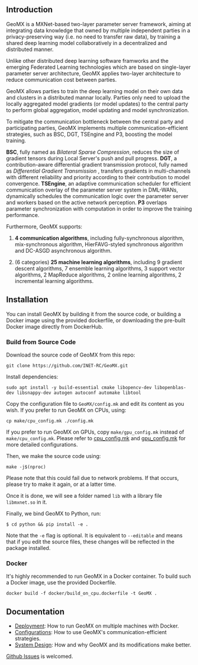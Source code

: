 ## Introduction

GeoMX is a MXNet-based two-layer parameter server framework, aiming at integrating data knowledge that owned by multiple independent parties in a privacy-preserving way (i.e. no need to transfer raw data), by training a shared deep learning model collaboratively in a decentralized and distributed manner.

Unlike other distributed deep learning software framworks and the emerging Federated Learning technologies which are based on single-layer parameter server architecture, GeoMX applies two-layer architecture to reduce communication cost between parties. 

GeoMX allows parties to train the deep learning model on their own data and clusters in a distributed mannar locally. Parties only need to upload the locally aggregated model gradients (or model updates) to the central party to perform global aggregation, model updating and model synchronization.

To mitigate the communication bottleneck between the central party and participating parties, GeoMX implements multiple communication-efficient strategies, such as BSC, DGT, TSEngine and P3, boosting the model training.

**BSC**, fully named as *Bilateral Sparse Compression*, reduces the size of gradient tensors during Local Server's push and pull progress. **DGT**, a contribution-aware differential gradient transmission protocol, fully named as *Differential Gradient Transmission* , transfers gradients in multi-channels with different  reliability and priority according to their contribution to model convergence. **TSEngine**, an adaptive communication scheduler for efficient communication overlay of the parameter server system in DML-WANs, dynamically schedules the communication logic over the parameter server and workers based on the active network perception. **P3** overlaps parameter synchronization with computation in order to improve the training performance.

Furthermore, GeoMX supports:

1. **4 communication algorithms**, including fully-synchronous algorithm, mix-synchronous algorithm, HierFAVG-styled synchronous algorithm and DC-ASGD asynchronous algorithm. 

2. (6 categories) **25 machine learning algorithms**, including 9 gradient descent algorithms, 7 ensemble learning algorithms, 3 support vector algorithms, 2 MapReduce algorithms, 2 online learning algorithms, 2 incremental learning algorithms.

## Installation

You can install GeoMX by building it from the source code, or building a Docker image using the provided dockerfile, or downloading the pre-built Docker image directly from DockerHub.

### Build from Source Code

Download the source code of GeoMX from this repo:

```shell
git clone https://github.com/INET-RC/GeoMX.git
```

Install dependencies:

```shell
sudo apt install -y build-essential cmake libopencv-dev libopenblas-dev libsnappy-dev autogen autoconf automake libtool
```

Copy the configuration file to ``GeoMX/config.mk`` and edit its content as you wish. If you prefer to run GeoMX on CPUs, using:

```shell
cp make/cpu_config.mk ./config.mk
```

If you prefer to run GeoMX on GPUs, copy ``make/gpu_config.mk`` instead of ``make/cpu_config.mk``. Please refer to [cpu_config.mk](https://github.com/INET-RC/GeoMX/blob/main/make/cpu_config.mk) and [gpu_config.mk](https://github.com/INET-RC/GeoMX/blob/main/make/gpu_config.mk) for more detailed configurations.

Then, we make the source code using:

```shell
make -j$(nproc)
```

Please note that this could fail due to network problems. If that occurs, please try to make it again, or at a latter time. 

Once it is done, we will see a folder named ``lib`` with a library file `libmxnet.so` in it. 

Finally, we bind GeoMX to Python, run:

```shell
$ cd python && pip install -e .
```

Note that the `-e` flag is optional. It is equivalent to `--editable` and means that if you edit the source files, these changes will be reflected in the package installed.

### Docker

It's highly recommended to run GeoMX in a Docker container. To build such a Docker image, use the provided Dockerfile.

```shell
docker build -f docker/build_on_cpu.dockerfile -t GeoMX .
```

## Documentation

- [Deployment](./docs/Deployment.md): How to run GeoMX on multiple machines with Docker.
- [Configurations](./docs/Configurations.md): How to use GeoMX's communication-efficient strategies.
- [System Design](./docs/System%20Design.md): How and why GeoMX and its modifications make better.

[Github Issues](https://github.com/INET-RC/GeoMX/issues) is welcomed.

